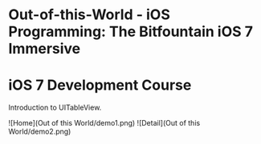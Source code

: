 # Out-of-this-World - iOS Programming: The Bitfountain iOS 7 Immersive
# iOS 7 Development Course
Introduction to UITableView.

![Home](Out of this World/demo1.png)
![Detail](Out of this World/demo2.png)
